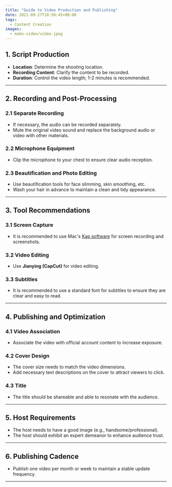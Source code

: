 ```yaml
---
title: "Guide to Video Production and Publishing"
date: 2021-09-27T18:58:45+08:00
tags:
  - Content Creation
images:
  - make-video/video.jpeg
---
```

## **1. Script Production**
- **Location**: Determine the shooting location.
- **Recording Content**: Clarify the content to be recorded.
- **Duration**: Control the video length; 1-2 minutes is recommended.
---
## **2. Recording and Post-Processing**
### **2.1 Separate Recording**
- If necessary, the audio can be recorded separately.
- Mute the original video sound and replace the background audio or video with other materials.
### **2.2 Microphone Equipment**
- Clip the microphone to your chest to ensure clear audio reception.
### **2.3 Beautification and Photo Editing**
- Use beautification tools for face slimming, skin smoothing, etc.
- Wash your hair in advance to maintain a clean and tidy appearance.
---
## **3. Tool Recommendations**
### **3.1 Screen Capture**
- It is recommended to use Mac's [Kap software](https://getkap.co/) for screen recording and screenshots.
### **3.2 Video Editing**
- Use **Jianying (CapCut)** for video editing.
### **3.3 Subtitles**
- It is recommended to use a standard font for subtitles to ensure they are clear and easy to read.
---
## **4. Publishing and Optimization**
### **4.1 Video Association**
- Associate the video with official account content to increase exposure.
### **4.2 Cover Design**
- The cover size needs to match the video dimensions.
- Add necessary text descriptions on the cover to attract viewers to click.
### **4.3 Title**
- The title should be shareable and able to resonate with the audience.
---
## **5. Host Requirements**
- The host needs to have a good image (e.g., handsome/professional).
- The host should exhibit an expert demeanor to enhance audience trust.
---
## **6. Publishing Cadence**
- Publish one video per month or week to maintain a stable update frequency.
---
